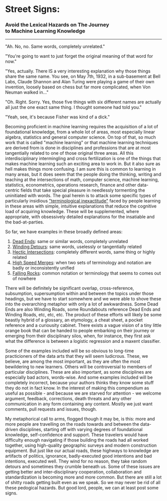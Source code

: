 # Street Signs:
### Avoid the Lexical Hazards on The Journey <br> to Machine Learning Knowledge
<hr>

"Ah. No, no. Same words, completely unrelated."

"You're going to want to just forget the original meaning of that word 
for now."

"Yes, actually. There IS a very interesting explanation why those things share
the same name. You see, on May 7th, 1932, in a sub-basement at Bell Labs,
Claude Shannon and Alan Turing were playing a game of their own invention, 
loosely based on chess but far more complicated, when Von Neuman walked in..." 

"Oh. Right. Sorry. Yes, those five things with six different names are 
actually all just the one exact same thing. I thought someone had told you."

"Yeah, see, it's because Fisher was kind of a dick."

Becoming proficient in machine learning requires the acquisition of a lot
of foundational knowledge, from a whole lot of areas, most especially linear
algebra, statistics and general computer science. On top of that, so much work
that is called "machine learning" or that machine learning techniques are
derived from is done in disciplines and professions that are at most 
tangentially related to one of those original three areas.
All this interdisciplinary intermingling and cross fertilization is one
of the things that makes machine learning such an exciting area to work in.
But it also sure as hell makes things more confusing.
I am sure this is common to learning in many areas, but it does seem
that the people doing the thinking, writing and teaching at the intersections 
of math, computer science, machine learning, statistics, econometrics, 
operations research, finance and other data-centric fields that take 
special pleasure in needlessly tormenting the uninitiated with words. 
The goal herein is to attack some specific types of particularly insidious 
["terminological inexactitude"](http://en.wikipedia.org/wiki/Terminological_inexactitude) 
faced by people learning in these areas with simple, intuitive explanations 
that reduce the cognitive load of acquiring knowledge. 
These will be supplemented, where appropriate, with obsessively detailed 
explanations for the insatiable and the bad-at-parties.

So far, we have examples in these broadly defined areas:

1. [Dead Ends](1-Dead_Ends_and_Winding_Detours/README.md): 
   same or similar words, completely unrelated 
1. [Winding Detours](1-Dead_Ends_and_Winding_Detours/README.md): 
   same words, uselessly or tangentially related
1. [Hectic Intersections](2-Hectic_Intersections_and_High_Speed_Merges/README.md): 
   completely different words, same thing or highly related
1. [High Speed Merges](2-Hectic_Intersections_and_High_Speed_Merges/README.md): 
   when two sets of terminology and notation are badly or inconsistently unified 
1. [Falling Rocks](3-Falling_Rocks/README.md): common notation or terminology 
   that seems to comes out of nowhere

There will be definitely be significant overlap, cross-reference, subsumption,
supersumption within and between the topics under those headings, but we have
to start somewhere and we were able to shove these into the overarching 
metaphor with only a lot of awkwardness. Some Dead Ends are also Winding Roads, 
some Roundabouts reference Dead Ends and Winding Roads, etc, etc, etc.
The product of these efforts will likely be some beastly hybrid of a glossary, 
an etymology, a cheat sheet, a pocket reference and a curiousity cabinet.
There exists a vague vision of a tiny little orange book that can be handed to 
people embarking on their journey or emerging from their disciplinary silos, 
when, for instance, they first ask what the difference is between a logistic 
regression and a maxent classifier. 

Some of the examples included will be so obvious to long-time practicioners 
of the data arts that they will seem ludicrous. These, we believe, are among
the most important, as they are often the most bewildering to new learners.
Others will be controversial to members of particular disciplines. These are
also important, as some disciplines are especially bad actors, words-wise. 
And some examples included will be completely incorrect, because your authors 
thinks they know some stuff they do not in fact know. 
In the interest of making this compendium as useful as possible - and
because we are starved for attention - we welcome argument, feedback, 
corrections, death threats and any other communication in any form containing 
any content. Mostly we just want comments, pull requests and issues, though. 

My metaphorical call to arms, flogged though it may be, is this: 
more and more people are travelling on the roads towards and 
between the data-driven disciplines, starting off with varying degrees of 
foundational knowledge, self-confidence and support. 
These travelers would have difficulty enough navigating 
if those building the roads had all worked together, using high-quality
geographic surveys and modern construction equipment.
But just like our actual roads, these highways to knowledge are artifacts
of politics, ignorance, badly-executed good intentions and bad intentions,
executed well. They wind for no reason, they take random detours and sometimes
they crumble beneath us. Some of these issues are getting better and 
inter-disciplinary cooperation, collaboration and standardization is becoming
more and more common. But there are still a lot of shitty roads getting built
even as we speak. So we may never be rid of all these pedogical hazards. 
But good lord, people, we can at least post some signs.



